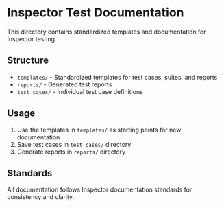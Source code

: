 # Inspector Test Documentation

This directory contains standardized templates and documentation for Inspector testing.

## Structure

- `templates/` - Standardized templates for test cases, suites, and reports
- `reports/` - Generated test reports
- `test_cases/` - Individual test case definitions

## Usage

1. Use the templates in `templates/` as starting points for new documentation
2. Save test cases in `test_cases/` directory
3. Generate reports in `reports/` directory

## Standards

All documentation follows Inspector documentation standards for consistency and clarity.
